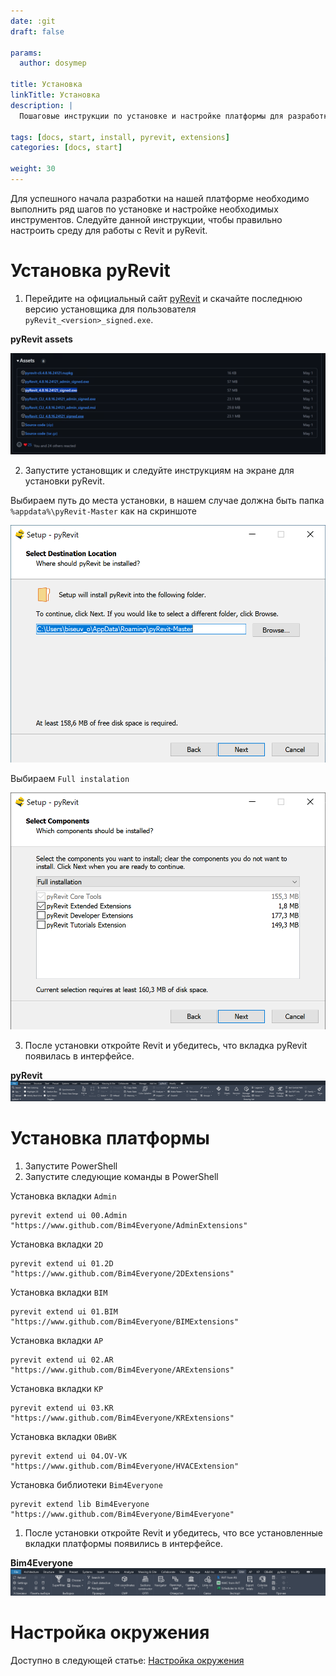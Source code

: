 ```yaml
---
date: :git
draft: false

params:
  author: dosymep
  
title: Установка
linkTitle: Установка
description: |
  Пошаговые инструкции по установке и настройке платформы для разработки.

tags: [docs, start, install, pyrevit, extensions]
categories: [docs, start]

weight: 30
---
```


Для успешного начала разработки на нашей платформе необходимо выполнить 
ряд шагов по установке и настройке необходимых инструментов.
Следуйте данной инструкции, чтобы правильно настроить среду для работы 
с Revit и pyRevit.


# Установка pyRevit

1. Перейдите на официальный сайт [pyRevit](https://www.pyrevitlabs.io/) и 
скачайте последнюю версию установщика для пользователя `pyRevit_<version>_signed.exe`.

**pyRevit assets**

![img.png](pyRevit-assets.png)

2. Запустите установщик и следуйте инструкциям на экране для установки pyRevit.

Выбираем путь до места установки, в нашем случае должна быть папка `%appdata%\pyRevit-Master` как на скриншоте

<img src="pyRevit-setup-page-3.png" width="550"/>

Выбираем `Full instalation`

<img src="pyRevit-setup-page-4.png" width="550"/>

3. После установки откройте Revit и убедитесь, что вкладка pyRevit появилась в интерфейсе.

**pyRevit**
![img.png](pyRevit-tabs.png)

# Установка платформы

1. Запустите PowerShell
2. Запустите следующие команды в PowerShell

Установка вкладки `Admin`

```
pyrevit extend ui 00.Admin "https://www.github.com/Bim4Everyone/AdminExtensions"
```

Установка вкладки `2D`
```
pyrevit extend ui 01.2D "https://www.github.com/Bim4Everyone/2DExtensions"
```

Установка вкладки `BIM`
```
pyrevit extend ui 01.BIM "https://www.github.com/Bim4Everyone/BIMExtensions"
```

Установка вкладки `АР`
```
pyrevit extend ui 02.AR "https://www.github.com/Bim4Everyone/ARExtensions"
```

Установка вкладки `КР`
```
pyrevit extend ui 03.KR "https://www.github.com/Bim4Everyone/KRExtensions"
```

Установка вкладки `ОВиВК`
```
pyrevit extend ui 04.OV-VK "https://www.github.com/Bim4Everyone/HVACExtension"
```

Установка библиотеки `Bim4Everyone`
```
pyrevit extend lib Bim4Everyone "https://www.github.com/Bim4Everyone/Bim4Everyone"
```

1. После установки откройте Revit и убедитесь, что все установленные вкладки платформы появились в интерфейсе.

**Bim4Everyone**
![img.png](bim4everyone-tabs.png)

# Настройка окружения

Доступно в следующей статье: [Настройка окружения](../setup)